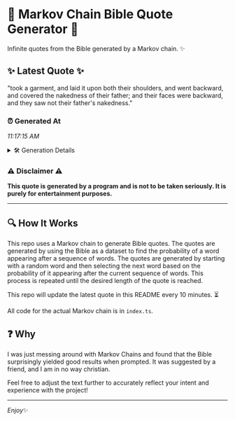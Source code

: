 # 📖 Markov Chain Bible Quote Generator 📖

Infinite quotes from the Bible generated by a Markov chain. ✨

## ✨ Latest Quote ✨
"took a garment, and laid it upon both their shoulders, and went backward, and covered the nakedness of their father; and their faces were backward, and they saw not their father's nakedness."

### ⏰ Generated At
*11:17:15 AM*

<details>
    <summary>🛠️ Generation Details</summary>
    <p>
        <strong>🌱 Seed:</strong> took<br>
        <strong>🔄 Iterations:</strong> 31<br>
        <strong>📜 Context History:</strong><br>[ took ]: a<br>[ took, a ]: garment,<br>[ took, a, garment, ]: and<br>[ took, a, garment,, and ]: laid<br>[ took, a, garment,, and, laid ]: it<br>[ took, a, garment,, and, laid, it ]: upon<br>[ a, garment,, and, laid, it, upon ]: both<br>[ garment,, and, laid, it, upon, both ]: their<br>[ and, laid, it, upon, both, their ]: shoulders,<br>[ laid, it, upon, both, their, shoulders, ]: and<br>[ it, upon, both, their, shoulders,, and ]: went<br>[ upon, both, their, shoulders,, and, went ]: backward,<br>[ both, their, shoulders,, and, went, backward, ]: and<br>[ their, shoulders,, and, went, backward,, and ]: covered<br>[ shoulders,, and, went, backward,, and, covered ]: the<br>[ and, went, backward,, and, covered, the ]: nakedness<br>[ went, backward,, and, covered, the, nakedness ]: of<br>[ backward,, and, covered, the, nakedness, of ]: their<br>[ and, covered, the, nakedness, of, their ]: father;<br>[ covered, the, nakedness, of, their, father; ]: and<br>[ the, nakedness, of, their, father;, and ]: their<br>[ nakedness, of, their, father;, and, their ]: faces<br>[ of, their, father;, and, their, faces ]: were<br>[ their, father;, and, their, faces, were ]: backward,<br>[ father;, and, their, faces, were, backward, ]: and<br>[ and, their, faces, were, backward,, and ]: they<br>[ their, faces, were, backward,, and, they ]: saw<br>[ faces, were, backward,, and, they, saw ]: not<br>[ were, backward,, and, they, saw, not ]: their<br>[ backward,, and, they, saw, not, their ]: father's<br>[ and, they, saw, not, their, father's ]: nakedness.<br>
    </p>
</details>

### ⚠️ Disclaimer ⚠️
**This quote is generated by a program and is not to be taken seriously. It is purely for entertainment purposes.**

---

## 🔍 How It Works

This repo uses a Markov chain to generate Bible quotes. The quotes are generated by using the Bible as a dataset to find the probability of a word appearing after a sequence of words. The quotes are generated by starting with a random word and then selecting the next word based on the probability of it appearing after the current sequence of words. This process is repeated until the desired length of the quote is reached.

This repo will update the latest quote in this README every 10 minutes. ⏳

All code for the actual Markov chain is in `index.ts`.

## ❓ Why

I was just messing around with Markov Chains and found that the Bible surprisingly yielded good results when prompted. 
It was suggested by a friend, and I am in no way christian.

Feel free to adjust the text further to accurately reflect your intent and experience with the project!

---

*Enjoy*✨
